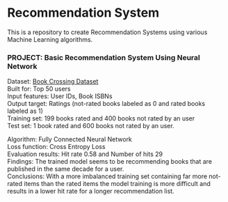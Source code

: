 # Recommendation System

This is a repository to create Recommendation Systems using various 
Machine Learning algorithms. 

### PROJECT: Basic Recommendation System Using Neural Network </br> 

Dataset: [Book Crossing Dataset](http://www2.informatik.uni-freiburg.de/~cziegler/BX/) <br/>
Built for: Top 50 users <br/>
Input features: User IDs, Book ISBNs <br/>
Output target: Ratings (not-rated books labeled as 0 and 
rated books labeled as 1) <br/>
Training set: 199 books rated and 400 books not rated by an user  <br/>
Test set: 1 book rated and 600 books not rated by an user.  <br/>

Algorithm: Fully Connected Neural Network <br/>
Loss function: Cross Entropy Loss <br/>
Evaluation results: Hit rate 0.58 and Number of hits 29 <br/>
Findings: The trained model seems to be recommending books that are published 
in the same decade for a user. <br/>
Conclusions: With a more imbalanced training set containing far more 
not-rated items than the rated items the model training is more difficult 
and results in a lower hit rate for a longer recommendation list. <br/>



